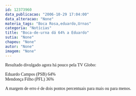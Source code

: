 ```yaml
---
id: 12373960
data_publicacao: "2006-10-29 17:04:00"
data_alteracao: "None"
materia_tags: "Boca Rosa,eduardo,Urnas"
categoria: "Notícias"
title: "Boca-de-urna dá 64% a Eduardo"
sutia: "None"
chapeu: "None"
autor: "None"
imagem: "None"
---
```

<p><P><FONT face=Verdana>Resultado divulgado agora há pouco pela TV Globo:</FONT></P></p>
<p><P><FONT face=Verdana>Eduardo Campos (PSB) 64%<BR></FONT><FONT face=Verdana>Mendonça Filho (PFL) 36%</FONT></P></p>
<p><P><FONT face=Verdana>A margem de erro é de dois pontos percentuais para mais ou para menos.</FONT></P> </p>
